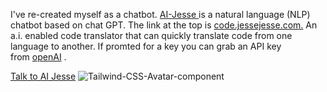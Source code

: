 I've re-created myself as a chatbot.&nbsp;<a href="https://ai.jessejesse.com" class="text-primary">AI-Jesse&nbsp;</a>is a natural language (NLP) chatbot based on chat GPT. The link at the top is&nbsp;<a href="https://code.jessejesse.com" class="text-primary">code.jessejesse.com.</a>&nbsp;An a.i. enabled code translator that can quickly translate code from one language to another. If promted for a key you can grab an API key from&nbsp;<a href="https://openai.com" class="text-primary">openAI</a>&nbsp;.</p>

  [Talk to AI Jesse](https://ai.jessejesse.com)
    <img src="https://pub-c1de1cb456e74d6bbbee111ba9e6c757.r2.dev/ai%20j.png" alt="Tailwind-CSS-Avatar-component" />
      <generic-panel>

  
